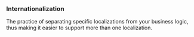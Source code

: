 ### Internationalization

The practice of separating specific localizations from your business logic, thus making it easier to support more than one localization.
